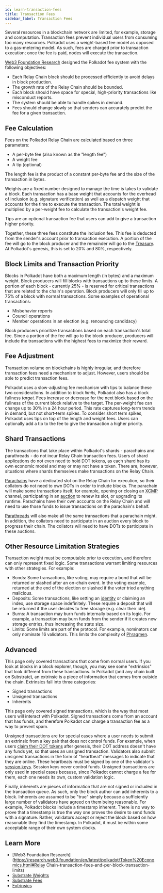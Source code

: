 ```yaml
---
id: learn-transaction-fees
title: Transaction Fees
sidebar_label: Transaction Fees
---
```


Several resources in a blockchain network are limited, for example, storage and computation.
Transaction fees prevent individual users from consuming too many resources. Polkadot uses a
weight-based fee model as opposed to a gas-metering model. As such, fees are charged prior to
transaction execution; once the fee is paid, nodes will execute the transaction.

[Web3 Foundation
Research](https://research.web3.foundation/en/latest/polkadot/Token%20Economics.html) designed the 
Polkadot fee system with the following objectives:

- Each Relay Chain block should be processed efficiently to avoid delays in block production.
- The growth rate of the Relay Chain should be bounded.
- Each block should have space for special, high-priority transactions like misconduct reports.
- The system should be able to handle spikes in demand.
- Fees should change slowly so that senders can accurately predict the fee for a given transaction.

## Fee Calculation

Fees on the Polkadot Relay Chain are calculated based on three parameters:

- A per-byte fee (also known as the "length fee")
- A weight fee
- A tip (optional)

The length fee is the product of a constant per-byte fee and the size of the transaction in bytes.

Weights are a fixed number designed to manage the time is takes to validate a block. Each
transaction has a base weight that accounts for the overhead of inclusion (e.g. signature
verification) as well as a dispatch weight that accounts for the time to execute the transaction.
The total weight is multiplied by a per-weight fee to calculate the transaction's weight fee.

Tips are an optional transaction fee that users can add to give a transaction higher priority.

Together, these three fees constitute the inclusion fee. This fee is deducted from the sender's
account prior to transaction execution. A portion of the fee will go to the block producer and the
remainder will go to the [Treasury](learn-treasury). At Polkadot's genesis, this is set to 20% and
80%, respectively.

## Block Limits and Transaction Priority

Blocks in Polkadot have both a maximum length (in bytes) and a maximum weight. Block producers will
fill blocks with transactions up to these limits. A portion of each block - currently 25% - is
reserved for critical transactions that are related to the chain's operation. Block producers will
only fill up to 75% of a block with normal transactions. Some examples of operational transactions:

- Misbehavior reports
- Council operations
- Member operations in an election (e.g. renouncing candidacy)

Block producers prioritize transactions based on each transaction's total fee. Since a portion of
the fee will go to the block producer, producers will include the transactions with the highest fees
to maximize their reward.

## Fee Adjustment

Transaction volume on blockchains is highly irregular, and therefore transaction fees need a
mechanism to adjust. However, users should be able to predict transaction fees.

Polkadot uses a slow-adjusting fee mechanism with tips to balance these two considerations. In
addition to block _limits,_ Polkadot also has a block fullness _target._ Fees increase or decrease
for the next block based on the fullness of the current block relative to the target. The per-weight
fee can change up to 30% in a 24 hour period. This rate captures long-term trends in demand, but not
short-term spikes. To consider short term spikes, Polkadot uses tips on top of the length and weight
fees. Users can optionally add a tip to the fee to give the transaction a higher priority.

## Shard Transactions

The transactions that take place within Polkadot's shards - parachains and parathreads - do not
incur Relay Chain transaction fees. Users of shard applications do not even need to hold DOT tokens,
as each shard has its own economic model and may or may not have a token. There are, however,
situations where shards themselves make transactions on the Relay Chain.

[Parachains](learn-parachains) have a dedicated slot on the Relay Chain for execution, so their
collators do not need to own DOTs in order to include blocks. The parachain will make some
transactions itself, for example, opening or closing an [XCMP](learn-crosschain) channel,
participating in an [auction](learn-auction) to renew its slot, or upgrading its runtime. Parachains
have their own accounts on the Relay Chain and will need to use those funds to issue transactions on
the parachain's behalf.

[Parathreads](learn-parathreads) will also make all the same transactions that a parachain might. In
addition, the collators need to participate in an auction every block to progress their chain. The
collators will need to have DOTs to participate in these auctions.

## Other Resource Limitation Strategies

Transaction weight must be computable prior to execution, and therefore can only represent fixed
logic. Some transactions warrant limiting resources with other strategies. For example:

- Bonds: Some transactions, like voting, may require a bond that will be returned or slashed after
  an on-chain event. In the voting example, returned at the end of the election or slashed if the
  voter tried anything malicious.
- Deposits: Some transactions, like setting an [identity](learn-identity) or claiming an index, use
  storage space indefinitely. These require a deposit that will be returned if the user decides to
  free storage (e.g. clear their ide).
- Burns: A transaction may burn funds internally based on its logic. For example, a transaction may
  burn funds from the sender if it creates new storage entries, thus increasing the state size.
- Limits: Some limits are part of the protocol. For example, nominators can only nominate 16
  validators. This limits the complexity of [Phragmen](learn-phragmen).

## Advanced

This page only covered transactions that come from normal users. If you look at blocks in a block
explorer, though, you may see some "extrinsics" that look different from these transactions. In
Polkadot (and any chain built on Substrate), an extrinsic is a piece of information that comes from
outside the chain. Extrinsics fall into three categories:

- Signed transactions
- Unsigned transactions
- Inherents

This page only covered signed transactions, which is the way that most users will interact with
Polkadot. Signed transactions come from an account that has funds, and therefore Polkadot can charge
a transaction fee as a way to prevent spam.

Unsigned transactions are for special cases where a user needs to submit an extrinsic from a key
pair that does not control funds. For example, when users
[claim their DOT tokens](https://claims.polkadot.network) after genesis, their DOT address doesn't
have any funds yet, so that uses an unsigned transaction. Validators also submit unsigned
transactions in the form of "heartbeat" messages to indicate that they are online. These heartbeats
must be signed by one of the validator's [session keys](learn-keys). Session keys never control
funds. Unsigned transactions are only used in special cases because, since Polkadot cannot charge a
fee for them, each one needs its own, custom validation logic.

Finally, inherents are pieces of information that are not signed or included in the transaction
queue. As such, only the block author can add inherents to a block. Inherents are assumed to be
"true" simply because a sufficiently large number of validators have agreed on them being
reasonable. For example, Polkadot blocks include a timestamp inherent. There is no way to prove that
a timestamp is true the way one proves the desire to send funds with a signature. Rather, validators
accept or reject the block based on how reasonable they find the timestamp. In Polkadot, it must be
within some acceptable range of their own system clocks.

## Learn More

- [Web3 Foundation
  Research](https://research.web3.foundation/en/latest/polkadot/Token%20Economics.html#Relay
  Chain-transaction-fees-and-per-block-transaction-limits)
- [Substrate Weights](https://www.substrate.io/kb/learn-substrate/weight)
- [Substrate Fees](https://www.substrate.io/kb/runtime/fees)
- [Extrinsics](https://www.substrate.io/kb/learn-substrate/extrinsics)
